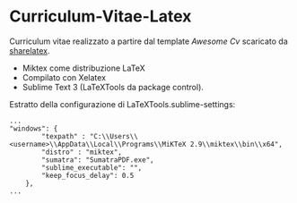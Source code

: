 # Curriculum-Vitae-Latex

Curriculum vitae realizzato a partire dal template _Awesome Cv_ scaricato da [sharelatex](https://it.sharelatex.com/templates/cv-or-resume/awesome-cv).

* Miktex come distribuzione LaTeX
* Compilato con Xelatex
* Sublime Text 3 (LaTeXTools da package control).

Estratto della configurazione di LaTeXTools.sublime-settings: 
```
...
"windows": {
		"texpath" : "C:\\Users\\<username>\\AppData\\Local\\Programs\\MiKTeX 2.9\\miktex\\bin\\x64",
		"distro" : "miktex",
		"sumatra": "SumatraPDF.exe",
		"sublime_executable": "",
		"keep_focus_delay": 0.5
	},
...
```